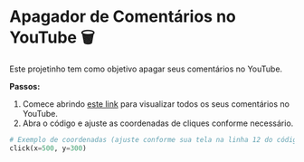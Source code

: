 # Apagador de Comentários no YouTube 🗑️

Este projetinho tem como objetivo apagar seus comentários no YouTube.

**Passos:**

1. Comece abrindo [este link](https://myactivity.google.com/page?hl=pt&page=youtube_comments) para visualizar todos os seus comentários no YouTube.
2. Abra o código e ajuste as coordenadas de cliques conforme necessário.

```python
# Exemplo de coordenadas (ajuste conforme sua tela na linha 12 do código)
click(x=500, y=300)
```

